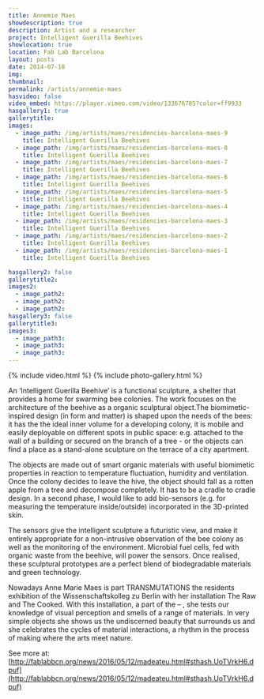 ```yaml
---
title: Annemie Maes
showdescription: true
description: Artist and a researcher
project: Intelligent Guerilla Beehives
showlocation: true
location: Fab Lab Barcelona
layout: posts
date: 2014-07-18
img: 
thumbnail: 
permalink: /artists/annemie-maes
hasvideo: false
video_embed: https://player.vimeo.com/video/133676785?color=ff9933
hasgallery1: true   
gallerytitle: 
images:
  - image_path: /img/artists/maes/residencies-barcelona-maes-9
    title: Intelligent Guerilla Beehives
  - image_path: /img/artists/maes/residencies-barcelona-maes-8
    title: Intelligent Guerilla Beehives
  - image_path: /img/artists/maes/residencies-barcelona-maes-7
    title: Intelligent Guerilla Beehives
  - image_path: /img/artists/maes/residencies-barcelona-maes-6
    title: Intelligent Guerilla Beehives
  - image_path: /img/artists/maes/residencies-barcelona-maes-5
    title: Intelligent Guerilla Beehives
  - image_path: /img/artists/maes/residencies-barcelona-maes-4
    title: Intelligent Guerilla Beehives
  - image_path: /img/artists/maes/residencies-barcelona-maes-3
    title: Intelligent Guerilla Beehives
  - image_path: /img/artists/maes/residencies-barcelona-maes-2
    title: Intelligent Guerilla Beehives     
  - image_path: /img/artists/maes/residencies-barcelona-maes-1
    title: Intelligent Guerilla Beehives     

hasgallery2: false       
gallerytitle2:  
images2:
  - image_path2: 
  - image_path2: 
  - image_path2: 
hasgallery3: false    
gallerytitle3:  
images3:
  - image_path3: 
  - image_path3: 
  - image_path3:    
---
```


{% include video.html %}
{% include photo-gallery.html %}

An ‘Intelligent Guerilla Beehive’ is a functional sculpture, a shelter that provides a home for swarming bee colonies. The work focuses on the architecture of the beehive as a organic sculptural object.The biomimetic-inspired design (in form and matter) is shaped upon the needs of the bees: it has the the ideal inner volume for a developing colony, it is mobile and easily deployable on different spots in public space: e.g. attached to the wall of a building or secured on the branch of a tree - or the objects can find a place as a stand-alone sculpture on the terrace of a city apartment. 

The objects are made out of smart organic materials with useful biomimetic properties in reaction to temperature fluctuation, humidity and ventilation. Once the colony decides to leave the hive, the object should fall as a rotten apple from a tree and decompose completely. It has to be a cradle to cradle design. In a second phase, I would like to add bio-sensors (e.g. for measuring the temperature inside/outside) incorporated in the 3D-printed skin. 

The sensors give the intelligent sculpture a futuristic view, and make it entirely appropriate for a non-intrusive observation of the bee colony as well as the monitoring of the environment. Microbial fuel cells, fed with organic waste from the beehive, will power the sensors. Once realised, these sculptural prototypes are a perfect blend of biodegradable materials and green technology. 

Nowadays Anne Marie Maes is part TRANSMUTATIONS the residents exhibition of the Wissenschaftskolleg zu Berlin with her installation The Raw and The Cooked. With this installation, a part of the – , she tests our knowledge of visual perception and smells of a range of materials. In very simple objects she shows us the undiscerned beauty that surrounds us and she celebrates the cycles of material interactions, a rhythm in the process of making where the arts meet nature. 

See more at: [http://fablabbcn.org/news/2016/05/12/madeateu.html#sthash.UoTVrkH6.dpuf](http://fablabbcn.org/news/2016/05/12/madeateu.html#sthash.UoTVrkH6.dpuf)






